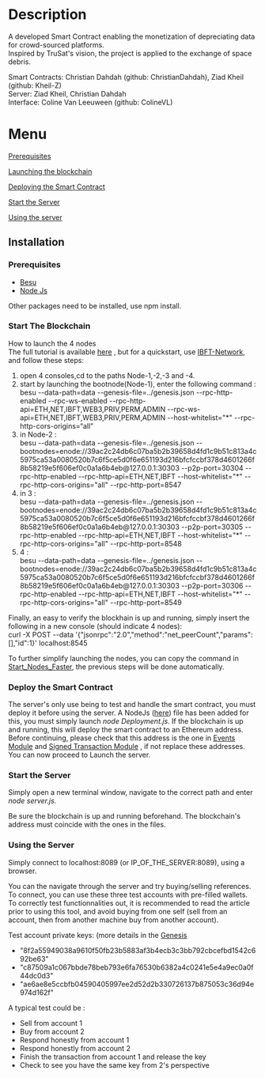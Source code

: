 # Description
A developed Smart Contract enabling the monetization of depreciating data for crowd-sourced platforms. <br>
Inspired by TruSat's vision, the project is applied to the exchange of space debris.

Smart Contracts: Christian Dahdah (github: ChristianDahdah), Ziad Kheil (github: Kheil-Z) <br>
Server: Ziad Kheil, Christian Dahdah <br>
Interface: Coline Van Leeuween (github: ColineVL)

# Menu
[Prerequisites](#prerequisites)

[Launching the blockchain](#start-the-blockchain)

[Deploying the Smart Contract](#deploy-the-smart-contract)

[Start the Server](#start-the-server)

[Using the server](#using-the-server)



## Installation

### Prerequisites
<ul>
  <li><a href="https://besu.hyperledger.org/en/stable/HowTo/Get-Started/Install-Binaries/">Besu</a></li>
  <li><a href="https://nodejs.org/en/">Node Js</a></li>
</ul>
Other packages need to be installed, use npm install.



### Start The Blockchain
How to launch the 4 nodes <br>
The full tutorial is available <a href="https://besu.hyperledger.org/en/stable/Tutorials/Private-Network/Create-IBFT-Network/">here<a> , but for a quickstart, use <a href="https://github.com/ChristianDahdah/Monetization-of-Depreciating-Data-Through-Smart-Contracts/tree/master/IBFT-Network">IBFT-Network<a>, and follow these steps:
  <ol>
    <li>open 4 consoles,cd to the paths Node-1,-2,-3 and -4. </li>
    <li> start by launching the bootnode(Node-1), enter the following command : <br>
      besu --data-path=data --genesis-file=../genesis.json --rpc-http-enabled --rpc-ws-enabled --rpc-http-api=ETH,NET,IBFT,WEB3,PRIV,PERM,ADMIN --rpc-ws-api=ETH,NET,IBFT,WEB3,PRIV,PERM,ADMIN --host-whitelist="*" --rpc-http-cors-origins=“all”  </li>
    <li> in Node-2 : <br>
      besu --data-path=data --genesis-file=../genesis.json --bootnodes=enode://39ac2c24db6c07ba5b2b39658d4fd1c9b51c813a4c5975ca53a0080520b7c6f5ce5d0f6e651193d216bfcfccbf378d4601266f8b58219e5f606ef0c0a1a6b4eb@127.0.0.1:30303 --p2p-port=30304 --rpc-http-enabled --rpc-http-api=ETH,NET,IBFT --host-whitelist="*" --rpc-http-cors-origins="all" --rpc-http-port=8547 </li>
    <li> in 3 : <br>
      besu --data-path=data --genesis-file=../genesis.json --bootnodes=enode://39ac2c24db6c07ba5b2b39658d4fd1c9b51c813a4c5975ca53a0080520b7c6f5ce5d0f6e651193d216bfcfccbf378d4601266f8b58219e5f606ef0c0a1a6b4eb@127.0.0.1:30303 --p2p-port=30305 --rpc-http-enabled --rpc-http-api=ETH,NET,IBFT --host-whitelist="*" --rpc-http-cors-origins="all" --rpc-http-port=8548  </li>
    <li> 4 : <br>
      besu --data-path=data --genesis-file=../genesis.json --bootnodes=enode://39ac2c24db6c07ba5b2b39658d4fd1c9b51c813a4c5975ca53a0080520b7c6f5ce5d0f6e651193d216bfcfccbf378d4601266f8b58219e5f606ef0c0a1a6b4eb@127.0.0.1:30303 --p2p-port=30306 --rpc-http-enabled --rpc-http-api=ETH,NET,IBFT --host-whitelist="*" --rpc-http-cors-origins="all" --rpc-http-port=8549   </li>
  </ol>
   Finally, an easy to verify the blockhain is up and running, simply insert the following in a new console (should indicate 4 nodes): <br>
  curl -X POST --data '{"jsonrpc":"2.0","method":"net_peerCount","params":[],"id":1}' localhost:8545
  <br>
  
  To further simplify launching the nodes, you can copy the command in <a href="https://github.com/ChristianDahdah/Monetization-of-Depreciating-Data-Through-Smart-Contracts/tree/master/Start_Nodes_Faster">Start_Nodes_Faster<a>, the previous steps will be done automatically.

### Deploy the Smart Contract

The server's only use being to test and handle the smart contract, you must deploy it before using the server. A NodeJs (<a href="https://github.com/ChristianDahdah/Monetization-of-Depreciating-Data-Through-Smart-Contracts/tree/master/Solidity/Deployment.js">here<a>) file has been added for this, you must simply launch <i>node Deployment.js</i>. If the blockchain is up and running, this will deploy the smart contract to an Ethereum address. Before continuing, please check that this address is the one in <a href="https://github.com/ChristianDahdah/Monetization-of-Depreciating-Data-Through-Smart-Contracts/tree/master/Server/js/EventsModule.js">Events Module<a> and <a href="https://github.com/ChristianDahdah/Monetization-of-Depreciating-Data-Through-Smart-Contracts/tree/master/Server/js/SignedTransactionModule.js">Signed Transaction Module<a> , if not replace these addresses. You can now proceed to Launch the server.


### Start the Server
Simply open a new terminal window, navigate to the correct path and enter <i>node server.js</i>.


Be sure the blockchain is up and running beforehand.
The blockchain's address must coincide with the ones in the files.

### Using the Server
Simply connect to localhost:8089 (or IP_OF_THE_SERVER:8089), using a browser. 

You can the navigate through the server and try buying/selling references. To connect, you can use these three test accounts with pre-filled wallets. To correctly test functionnalities out, it is recommended to read the article prior to using this tool, and avoid buying from one self (sell from an account, then from another machine buy from another account).

Test account private keys: (more details in the <a href="https://github.com/ChristianDahdah/Monetization-of-Depreciating-Data-Through-Smart-Contracts/tree/master/IBFT-Network/genesis.json">Genesis<a>
  <ul>
  <li>"8f2a55949038a9610f50fb23b5883af3b4ecb3c3bb792cbcefbd1542c692be63"</li>
  <li>"c87509a1c067bbde78beb793e6fa76530b6382a4c0241e5e4a9ec0a0f44dc0d3"</li>
  <li>"ae6ae8e5ccbfb04590405997ee2d52d2b330726137b875053c36d94e974d162f"</li>
</ul>

A typical test could be :
<ul>
  <li>Sell from account 1</li>
  <li>Buy from account 2</li>
  <li>Respond honestly from account 1</li>
  <li>Respond honestly from account 2</li>
  <li>Finish the transaction from account 1 and release the key</li>
  <li>Check to see you have the same key from 2's perspective</li>
</ul>

